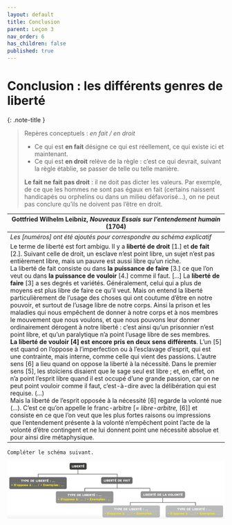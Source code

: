 ```yaml
---
layout: default
title: Conclusion
parent: Leçon 3
nav_order: 6
has_children: false
published: true
---
```

# Conclusion : les différents genres de liberté 

{: .note-title }
> Repères conceptuels : *en fait / en droit*
> 
> - Ce qui est **en fait** désigne ce qui est réellement, ce qui existe ici et maintenant. 
> - Ce qui est **en droit** relève de la règle : c’est ce qui devrait, suivant la règle établie, se passer de telle ou telle manière. 
> 
> **Le fait ne fait pas droit** : il ne doit pas dicter les valeurs. Par exemple, de ce que les hommes ne sont pas égaux en fait (certains naissent handicapés ou orphelins ou dans un milieu défavorisé…), on ne peut pas conclure qu’ils ne doivent pas l’être en droit.


| Gottfried Wilhelm Leibniz,  _Nouveaux Essais sur l’entendement humain_ (1704)     |
| ---------------------------------------------------------------- |
| *Les [numéros] ont été ajoutés pour correspondre au schéma explicatif*    |
| Le terme de liberté est fort ambigu. Il y a **liberté de droit** [1.] et **de fait** [2.]. Suivant celle de droit, un esclave n’est point libre, un sujet n’est pas entièrement libre, mais un pauvre est aussi libre qu’un riche.  <br>La liberté de fait consiste ou dans **la puissance de faire** [3.] ce que l’on veut ou dans **la puissance de vouloir** [4.] comme il faut. [...] La **liberté de faire** [3] a ses degrés et variétés. Généralement, celui qui a plus de moyens est plus libre de faire ce qu’il veut. Mais on entend la liberté particulièrement de l’usage des choses qui ont coutume d’être en notre pouvoir, et surtout de l’usage libre de notre corps. Ainsi la prison et les maladies qui nous empêchent de donner à notre corps et à nos membres le mouvement que nous voulons, et que nous pouvons leur donner ordinairement dérogent à notre liberté : c’est ainsi qu’un prisonnier n’est point libre, et qu’un paralytique n’a point l’usage libre de ses membres.  <br>**La liberté de vouloir [4] est encore pris en deux sens différents**. L’un [5] est quand on l’oppose à l’imperfection ou à l’esclavage d’esprit, qui est une contrainte, mais interne, comme celle qui vient des passions. L’autre sens [6] a lieu quand on oppose la liberté à la nécessité. Dans le premier sens [5], les stoïciens disaient que le sage seul est libre ; et, en effet, on n’a point l’esprit libre quand il est occupé d’une grande passion, car on ne peut point vouloir comme il faut, c’est-à-dire avec la délibération qui est requise. (...)  <br>Mais la liberté de l’esprit opposée à la nécessité [6] regarde la volonté nue (...). C’est ce qu’on appelle le franc-arbitre [*= libre-arbitre,* [6]] et consiste en ce que l’on veut que les plus fortes raisons ou impressions que l’entendement présente à la volonté n’empêchent point l’acte de la volonté d’être contingent et ne lui donnent point une nécessité absolue et pour ainsi dire métaphysique. |



```
Compléter le schéma suivant.
```

<img src="../../assets/img/schema-liberte.png" style="zoom:100%;" />





